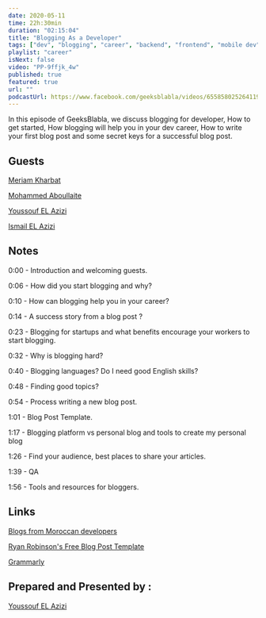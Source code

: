 ```yaml
---
date: 2020-05-11
time: 22h:30min
duration: "02:15:04"
title: "Blogging As a Developer"
tags: ["dev", "blogging", "career", "backend", "frontend", "mobile dev", "web"]
playlist: "career"
isNext: false
video: "PP-9ffjk_4w"
published: true
featured: true
url: ""
podcastUrl: https://www.facebook.com/geeksblabla/videos/655858025264119/
---
```


In this episode of GeeksBlabla, we discuss blogging for developer, How to get started, How blogging will help you in your dev career, How to write your first blog post and some secret keys for a successful blog post.

## Guests

[Meriam Kharbat](https://medium.com/@MeriamKharbat)

[Mohammed Aboullaite](http://aboullaite.me/)

[Youssouf EL Azizi](https://elazizi.com/)

[Ismail EL Azizi](https://ismailelazizi.com/)

## Notes

0:00 - Introduction and welcoming guests.

0:06 - How did you start blogging and why?

0:10 - How can blogging help you in your career?

0:14 - A success story from a blog post ?

0:23 - Blogging for startups and what benefits encourage your workers to start blogging.

0:32 - Why is blogging hard?

0:40 - Blogging languages? Do I need good English skills?

0:48 - Finding good topics?

0:54 - Process writing a new blog post.

1:01 - Blog Post Template.

1:17 - Blogging platform vs personal blog and tools to create my personal blog

1:26 - Find your audience, best places to share your articles.

1:39 - QA

1:56 - Tools and resources for bloggers.

## Links

[Blogs from Moroccan developers ](https://github.com/DevC-Casa/awesome-morocco#blogs)

[Ryan Robinson's Free Blog Post Template](https://docs.google.com/document/d/1RNl7c5gojzbQSUGDrCGNEFTk-zu-DDlkdMcRUuTnONw/)

[Grammarly](https://grammarly.com/)

## Prepared and Presented by :

[Youssouf EL Azizi](https://elazizi.com/)

